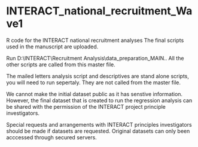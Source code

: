 # INTERACT_national_recruitment_Wave1

R code for the INTERACT national recruitment analyses
The final scripts used in the manuscript are uploaded. 

Run  D:\INTERACT\Recruitment Analysis\data_preparation_MAIN.. All the other scripts are called from this master file.

The mailed letters analysis script and descriptives are  stand alone scripts, you will need to run sepertaly. They are not called from the master file.

We cannot make the initial dataset public as it has senstive information. However, the final dataset that is created to run the regression analysis can be shared with the permission of the INTERACT project principle investigators. 

Special requests and arrangements with INTERACT principles investigators should be made if datasets are requested. 
Original datasets can only been acccessed through secured servers. 




